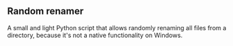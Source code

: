 ## Random renamer

A small and light Python script that allows randomly renaming all files from a directory, because it's not a native functionality on Windows.